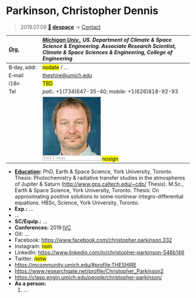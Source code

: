 # Parkinson, Christopher Dennis
> 2019.07.09 **[🚀](../index/index.md) [despace](index.md)** → [Contact](contact.md)

|*[Org.](contact.md)*|*[Michigan Univ.](zz_michigan_univ.md), US. Department of Climate & Space Science & Engineering. Associate Research Scientist, Climate & Space Sciences & Engineering, College of Engineering*|
|:--|:--|
|B‑day, addr.| <mark>nodate</mark> / … |
|E‑mail| <theshire@umich.edu> |
|i18n| <mark>TBD</mark> |
|Tel|*раб.:* +1(734)647-35-40; *mobile:* +1(626)818-92-93 |
|| [![](f/contact/p/parkinson_001_photo_thumb.jpg)](f/contact/p/parkinson_001_photo.jpg) <mark>nosign</mark> |

   - **[Education](edu.md):** PhD, Earth & Space Science, York University, Toronto. Thesis: Photochemistry & radiative transfer studies in the atmospheres of Jupiter & Saturn (<http://www.gps.caltech.edu/~cdp/> Thesis). M.Sc., Earth & Space Science, York University, Toronto. Thesis: On approximating positive solutions to some nonlinear integro-differential equations. HBSc, Science, York University, Toronto.
   - **Exp.:** …
   - …
   - **SC/Equip.:** …
   - **Conferences:** 2019 [IVC](ivc_2019.md)
   - Git: …
   - Facebook: <https://www.facebook.com/christopher.parkinson.332>
   - Instagram: <mark>noin</mark>
   - LinkedIn: <https://www.linkedin.com/in/christopher-parkinson-546b146>
   - Twitter: <mark>notw</mark>
   - <https://mcommunity.umich.edu/#profile:THESHIRE>
   - <https://www.researchgate.net/profile/Christopher_Parkinson2>
   - <https://clasp.engin.umich.edu/people/christopher-parkinson/>
   - **As a person:**
      1. …
